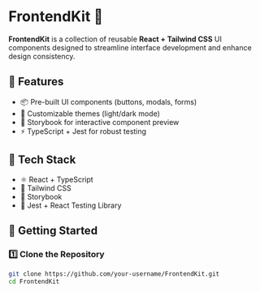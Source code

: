 # FrontendKit 🎨  

**FrontendKit** is a collection of reusable **React + Tailwind CSS** UI components designed to streamline interface development and enhance design consistency.  

## 🔹 Features  
- 📦 Pre-built UI components (buttons, modals, forms)  
- 🎨 Customizable themes (light/dark mode)  
- 📖 Storybook for interactive component preview  
- ⚡ TypeScript + Jest for robust testing  

## 🔧 Tech Stack  
- ⚛️ React + TypeScript  
- 🎨 Tailwind CSS  
- 📖 Storybook  
- 🧪 Jest + React Testing Library  

## 🚀 Getting Started  

### 1️⃣ Clone the Repository  
```bash
git clone https://github.com/your-username/FrontendKit.git  
cd FrontendKit  
